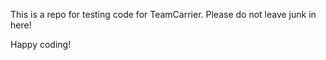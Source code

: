This is a repo for testing code for TeamCarrier.  Please do not leave junk in here!

Happy coding!

